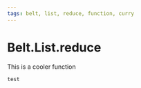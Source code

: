 ```yaml
---
tags: belt, list, reduce, function, curry
---
```


# Belt.List.reduce

This is a cooler function

```re
test
```
